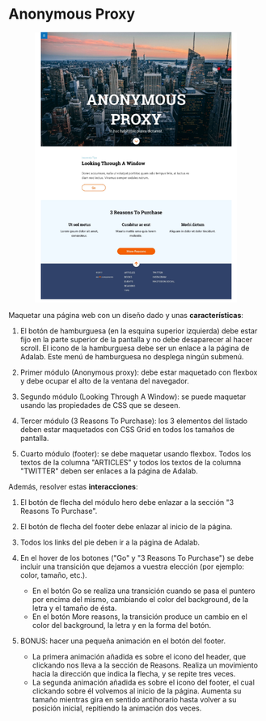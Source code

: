 # Anonymous Proxy

<div align="center"> <img src="/src/images/previous-design.png" width="400px"</img> </div>

Maquetar una página web con un diseño dado y unas **características**:

1. El botón de hamburguesa (en la esquina superior izquierda) debe estar fijo en la parte superior de la
   pantalla y no debe desaparecer al hacer scroll. El icono de la hamburguesa debe ser un enlace a la
   página de Adalab. Este menú de hamburguesa no desplega ningún submenú.

2. Primer módulo (Anonymous proxy): debe estar maquetado con flexbox y debe ocupar el alto de la
   ventana del navegador.

3. Segundo módulo (Looking Through A Window): se puede maquetar usando las propiedades de CSS
   que se deseen.

4. Tercer módulo (3 Reasons To Purchase): los 3 elementos del listado deben estar maquetados con
   CSS Grid en todos los tamaños de pantalla.

5. Cuarto módulo (footer): se debe maquetar usando flexbox. Todos los textos de la columna "ARTICLES"
   y todos los textos de la columna "TWITTER" deben ser enlaces a la página de Adalab.

Además, resolver estas **interacciones**:

1. El botón de flecha del módulo hero debe enlazar a la sección "3 Reasons To Purchase".

2. El botón de flecha del footer debe enlazar al inicio de la página.

3. Todos los links del pie deben ir a la página de Adalab.

4. En el hover de los botones ("Go" y "3 Reasons To Purchase") se debe incluir una transición que
   dejamos a vuestra elección (por ejemplo: color, tamaño, etc.).

   - En el botón Go se realiza una transición cuando se pasa el puntero por encima del mismo, cambiando el color del background, de la letra y el tamaño de ésta.
   - En el botón More reasons, la transición produce un cambio en el color del background, la letra y en la forma del botón.

5. BONUS: hacer una pequeña animación en el botón del footer.

   - La primera animación añadida es sobre el icono del header, que clickando nos lleva a la sección de Reasons. Realiza un movimiento hacia la dirección que indica la flecha, y se repite tres veces.
   - La segunda animación añadida es sobre el icono del footer, el cual clickando sobre él volvemos al inicio de la página. Aumenta su tamaño mientras gira en sentido antihorario hasta volver a su posición inicial, repitiendo la animación dos veces.
